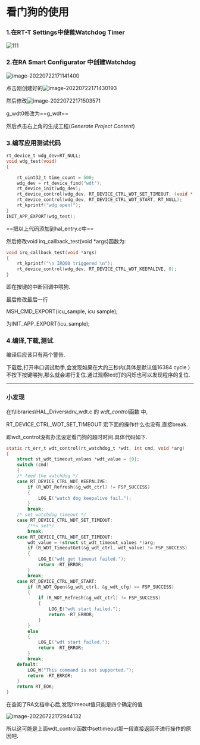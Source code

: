 # 看门狗的使用

### 1.在RT-T Settings中使能Watchdog Timer

![111](https://cdn.jsdelivr.net/gh/lhylhylhy6/Picgo/202207221707575.png)

### 2.在RA Smart Configurator 中创建Watchdog 

![image-20220722171141400](https://cdn.jsdelivr.net/gh/lhylhylhy6/Picgo/202207221711480.png)

点击刚创建好的![image-20220722171430193](https://cdn.jsdelivr.net/gh/lhylhylhy6/Picgo/202207221714220.png)

然后修改![image-20220722171503571](https://cdn.jsdelivr.net/gh/lhylhylhy6/Picgo/202207221715597.png)

g_wdt0修改为==g_wdt==

然后点击右上角的生成工程(*Generate Project Content*)

### 3.编写应用测试代码

```C
rt_device_t wdg_dev=RT_NULL;
void wdg_test(void)
{

    rt_uint32_t time_count = 500;
    wdg_dev = rt_device_find("wdt");
    rt_device_init(wdg_dev);
    rt_device_control(wdg_dev, RT_DEVICE_CTRL_WDT_SET_TIMEOUT, (void *)time_count);
    rt_device_control(wdg_dev, RT_DEVICE_CTRL_WDT_START, RT_NULL);
    rt_kprintf("wdg open!");
}
INIT_APP_EXPORT(wdg_test);
```

==把以上代码添加到hal_entry.c中==

然后修改void irq_callback_test(void *args)函数为:

```C
void irq_callback_test(void *args)
{
    rt_kprintf("\n IRQ00 triggered \n");
    rt_device_control(wdg_dev, RT_DEVICE_CTRL_WDT_KEEPALIVE, 0);
}
```

即在按键的中断回调中喂狗.

最后修改最后一行

MSH_CMD_EXPORT(icu_sample, icu sample);

为INIT_APP_EXPORT(icu_sample);

### 4.编译,下载,测试.

编译后应该只有两个警告.

下载后,打开串口调试助手,会发现如果在大约三秒内(具体是默认值16384 cycle )不按下按键喂狗,那么就会进行复位.通过观察led灯的闪烁也可以发现程序的复位.

------

### 小发现

在t\libraries\HAL_Drivers\drv_wdt.c 的 *wdt_control*函数 中,

RT_DEVICE_CTRL_WDT_SET_TIMEOUT 宏下面的操作什么也没有,直接break.

即wdt_control没有办法设定看门狗的超时时间.具体代码如下.

```C
static rt_err_t wdt_control(rt_watchdog_t *wdt, int cmd, void *arg)
{
    struct st_wdt_timeout_values *wdt_value = {0};
    switch (cmd)
    {
    /* feed the watchdog */
    case RT_DEVICE_CTRL_WDT_KEEPALIVE:
        if (R_WDT_Refresh(&g_wdt_ctrl) != FSP_SUCCESS)
        {
            LOG_E("watch dog keepalive fail.");
        }
        break;
    /* set watchdog timeout */
    case RT_DEVICE_CTRL_WDT_SET_TIMEOUT:
        /**< set*/
        break;
    case RT_DEVICE_CTRL_WDT_GET_TIMEOUT:
        wdt_value = (struct st_wdt_timeout_values *)arg;
        if (R_WDT_TimeoutGet(&g_wdt_ctrl, wdt_value) != FSP_SUCCESS)
        {
            LOG_E("wdt get timeout failed.");
            return -RT_ERROR;
        }
        break;
    case RT_DEVICE_CTRL_WDT_START:
        if (R_WDT_Open(&g_wdt_ctrl, &g_wdt_cfg) == FSP_SUCCESS)
        {
            if (R_WDT_Refresh(&g_wdt_ctrl) != FSP_SUCCESS)
            {
                LOG_E("wdt start failed.");
                return -RT_ERROR;
            }
        }
        else
        {
            LOG_E("wdt start failed.");
            return -RT_ERROR;
        }
        break;
    default:
        LOG_W("This command is not supported.");
        return -RT_ERROR;
    }
    return RT_EOK;
}

```

在查阅了RA文档中心后,发现timeout值只能是四个确定的值

![image-20220722172944132](https://cdn.jsdelivr.net/gh/lhylhylhy6/Picgo/202207221729172.png)

所以这可能是上面wdt_control函数中settimeout那一段直接返回不进行操作的原因吧.
